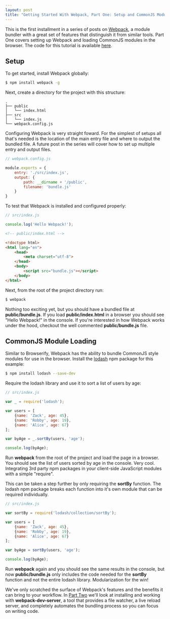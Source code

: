 ```yaml
---
layout: post
title: "Getting Started With Webpack, Part One: Setup and CommonJS Modules"
---
```


This is the first installment in a series of posts on [Webpack](http://webpack.github.io/docs/), a module bundler with a great set of features that distinguish it from similar tools. Part One covers setting up Webpack and loading CommonJS modules in the browser. The code for this tutorial is available [here](https://github.com/jarstingstall/getting-started-with-webpack/tree/part-one).

## Setup

To get started, install Webpack globally:

```bash
$ npm install webpack -g
```

Next, create a directory for the project with this structure:

```
.
├── public
│   └── index.html
├── src
│   └── index.js
└── webpack.config.js
```

Configuring Webpack is very straight foward. For the simplest of setups all that's needed is the location of the main entry file and where to output the bundled file. A future post in the series will cover how to set up multiple entry and output files.

```js
// webpack.config.js

module.exports = {
    entry: './src/index.js',
    output: {
        path: __dirname + '/public',
        filename: 'bundle.js'
    }
}
```

To test that Webpack is installed and configured properly:

```js
// src/index.js

console.log('Hello Webpack!');
```

```html
<!-- public/index.html -->

<!doctype html>
<html lang="en">
    <head>
        <meta charset="utf-8">
    </head>
    <body>
        <script src="bundle.js"></script>
    </body>
</html>
```

Next, from the root of the project directory run:

```bash
$ webpack
```

Nothing too exciting yet, but you should have a bundled file at **public/bundle.js**. If you load **public/index.html** in a browser you should see "Hello Webpack!" in the console. If you're interested in how Webpack works under the hood, checkout the well commented **public/bundle.js** file.

## CommonJS Module Loading

Similar to Browserify, Webpack has the ability to bundle CommonJS style modules for use in the browser. Install the [lodash](https://lodash.com/) npm package for this example:

```bash
$ npm install lodash --save-dev
```

Require the lodash library and use it to sort a list of users by age:

```js
// src/index.js

var _ = require('lodash');

var users = [
    {name: 'Zack', age: 45},
    {name: 'Robby', age: 19},
    {name: 'Alice', age: 67}
];

var byAge = _.sortBy(users, 'age');

console.log(byAge);
```

Run **webpack** from the root of the project and load the page in a browser. You should see the list of users sorted by age in the console. Very cool. Integrating 3rd party npm packages in your client-side JavaScript modules with a simple "require".

This can be taken a step further by only requiring the **sortBy** function. The lodash npm package breaks each function into it's own module that can be required individually.

```js
// src/index.js

var sortBy = require('lodash/collection/sortBy');

var users = [
    {name: 'Zack', age: 45},
    {name: 'Robby', age: 19},
    {name: 'Alice', age: 67}
];

var byAge = sortBy(users, 'age');

console.log(byAge);
```

Run **webpack** again and you should see the same results in the console, but now **public/bundle.js** only includes the code needed for the **sortBy** function and not the entire lodash library. Modularization for the win!

We've only scratched the surface of Webpack's features and the benefits it can bring to your workflow. In [Part Two](http://jarstingstall.github.io/getting-started-with-webpack-part-two/) we'll look at installing and working with **webpack-dev-server**, a tool that provides a file watcher, a live reload server, and completely automates the bundling process so you can focus on writing code.

